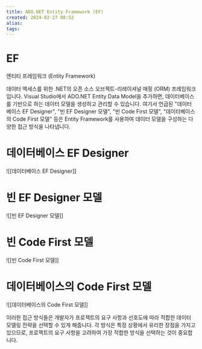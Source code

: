 ```yaml
---
title: ADO.NET Entity Framework (EF)
created: 2024-02-27 08:52
alias:
tags:
---
```

# EF 
엔티티 프레임워크 (Entity Framework)

데이터 액세스를 위한 .NET의 오픈 소스 오브젝트-리레이셔널 매핑 (ORM) 프레임워크입니다. 
Visual Studio에서 ADO.NET Entity Data Model을 추가하면, 데이터베이스를 기반으로 하는 데이터 모델을 생성하고 관리할 수 있습니다. 
여기서 언급된 "데이터베이스 EF Designer", "빈 EF Designer 모델", "빈 Code First 모델", "데이터베이스의 Code First 모델" 등은 Entity Framework를 사용하여 데이터 모델을 구성하는 다양한 접근 방식을 나타냅니다.

# 데이터베이스 EF Designer
![[데이터베이스 EF Designer]]


# 빈 EF Designer 모델
![[빈 EF Designer 모델]]


# 빈 Code First 모델
![[빈 Code First 모델]]

# 데이터베이스의 Code First 모델
![[데이터베이스의 Code First 모델]]

이러한 접근 방식들은 개발자가 프로젝트의 요구 사항과 선호도에 따라 적합한 데이터 모델링 전략을 선택할 수 있게 해줍니다. 
각 방식은 특정 상황에서 유리한 장점을 가지고 있으므로, 프로젝트의 요구 사항을 고려하여 가장 적합한 방식을 선택하는 것이 중요합니다.


